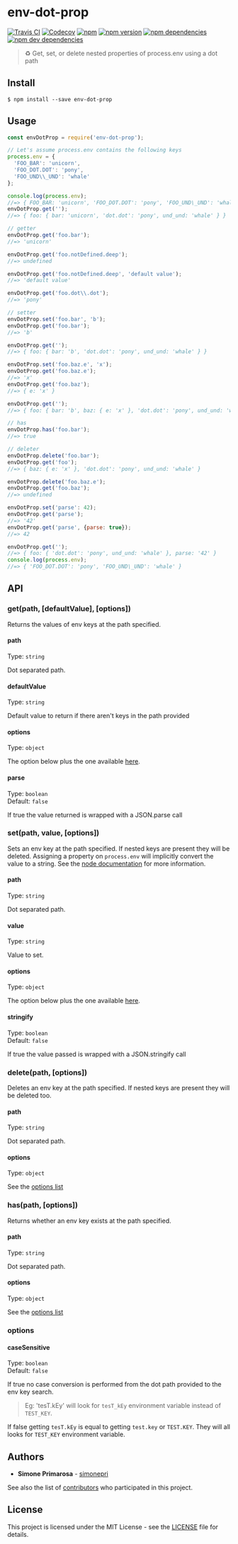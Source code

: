 # env-dot-prop
[![Travis CI](https://travis-ci.org/simonepri/env-dot-prop.svg?branch=master)](https://travis-ci.org/simonepri/env-dot-prop) [![Codecov](https://img.shields.io/codecov/c/github/simonepri/env-dot-prop/master.svg)](https://codecov.io/gh/simonepri/env-dot-prop) [![npm](https://img.shields.io/npm/dm/env-dot-prop.svg)](https://www.npmjs.com/package/env-dot-prop) [![npm version](https://img.shields.io/npm/v/env-dot-prop.svg)](https://www.npmjs.com/package/env-dot-prop) [![npm dependencies](https://david-dm.org/simonepri/env-dot-prop.svg)](https://david-dm.org/simonepri/env-dot-prop) [![npm dev dependencies](https://david-dm.org/simonepri/env-dot-prop/dev-status.svg)](https://david-dm.org/simonepri/env-dot-prop#info=devDependencies)
> ♻️ Get, set, or delete nested properties of process.env using a dot path


## Install

```
$ npm install --save env-dot-prop
```

## Usage

```js
const envDotProp = require('env-dot-prop');

// Let's assume process.env contains the following keys
process.env = {
  'FOO_BAR': 'unicorn',
  'FOO_DOT.DOT': 'pony',
  'FOO_UND\\_UND': 'whale'
};

console.log(process.env);
//=> { FOO_BAR: 'unicorn', 'FOO_DOT.DOT': 'pony', 'FOO_UND\_UND': 'whale' }
envDotProp.get('');
//=> { foo: { bar: 'unicorn', 'dot.dot': 'pony', und_und: 'whale' } }

// getter
envDotProp.get('foo.bar');
//=> 'unicorn'

envDotProp.get('foo.notDefined.deep');
//=> undefined

envDotProp.get('foo.notDefined.deep', 'default value');
//=> 'default value'

envDotProp.get('foo.dot\\.dot');
//=> 'pony'

// setter
envDotProp.set('foo.bar', 'b');
envDotProp.get('foo.bar');
//=> 'b'

envDotProp.get('');
//=> { foo: { bar: 'b', 'dot.dot': 'pony', und_und: 'whale' } }

envDotProp.set('foo.baz.e', 'x');
envDotProp.get('foo.baz.e');
//=> 'x'
envDotProp.get('foo.baz');
//=> { e: 'x' }

envDotProp.get('');
//=> { foo: { bar: 'b', baz: { e: 'x' }, 'dot.dot': 'pony', und_und: 'whale' } }

// has
envDotProp.has('foo.bar');
//=> true

// deleter
envDotProp.delete('foo.bar');
envDotProp.get('foo');
//=> { baz: { e: 'x' }, 'dot.dot': 'pony', und_und: 'whale' }

envDotProp.delete('foo.baz.e');
envDotProp.get('foo.baz');
//=> undefined

envDotProp.set('parse': 42);
envDotProp.get('parse');
//=> '42'
envDotProp.get('parse', {parse: true});
//=> 42

envDotProp.get('');
//=> { foo: { 'dot.dot': 'pony', und_und: 'whale' }, parse: '42' }
console.log(process.env);
//=> { 'FOO_DOT.DOT': 'pony', 'FOO_UND\_UND': 'whale' }
```

## API

### get(path, [defaultValue], [options])

Returns the values of env keys at the path specified.

#### path

Type: `string`

Dot separated path.

#### defaultValue

Type: `string`

Default value to return if there aren't keys in the path provided

#### options

Type: `object`

The option below plus the one available [here](#options-5).

#### parse

Type: `boolean`<br>
Default: `false`

If true the value returned is wrapped with a JSON.parse call

### set(path, value, [options])

Sets an env key at the path specified. If nested keys are present they will be deleted.
Assigning a property on `process.env` will implicitly convert the value to a string.
See the [node documentation](https://nodejs.org/api/process.html#process_process_env) for more information.

#### path

Type: `string`

Dot separated path.

#### value

Type: `string`

Value to set.

#### options

Type: `object`

The option below plus the one available [here](#options-5).

#### stringify

Type: `boolean`<br>
Default: `false`

If true the value passed is wrapped with a JSON.stringify call

### delete(path, [options])

Deletes an env key at the path specified. If nested keys are present they will be deleted too.

#### path

Type: `string`

Dot separated path.

#### options

Type: `object`

See the [options list]()

### has(path, [options])

Returns whether an env key exists at the path specified.

#### path

Type: `string`

Dot separated path.

#### options

Type: `object`

See the [options list]()

### options

#### caseSensitive

Type: `boolean`<br>
Default: `false`

If true no case conversion is performed from the dot path provided to the env key search.
> Eg: 'tesT.kEy' will look for `tesT_kEy` environment variable instead of `TEST_KEY`.

If false getting `tesT.kEy` is equal to getting `test.key` or `TEST.KEY`. They will all looks for `TEST_KEY` environment variable.

## Authors
* **Simone Primarosa** - [simonepri](https://github.com/simonepri)

See also the list of [contributors](https://github.com/simonepri/env-dot-prop/contributors) who participated in this project.

## License
This project is licensed under the MIT License - see the [LICENSE](LICENSE) file for details.
